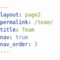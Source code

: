 ```yaml
---
layout: page2
permalink: /team/
title: Team
nav: true
nav_order: 3
---
```


<html lang="en">
<head>
    <meta charset="UTF-8">
    <meta name="viewport" content="width=device-width, initial-scale=1.0">
    <title>Team Page</title>
    <style>
        body {
            font-family: Arial, sans-serif;
            margin: 0;
            padding: 0;
        }

        .team-container {
            text-align: left;
            padding: 0px;
            max-width: 1200px;
            margin: 0 auto;
        }

        .organization-container {
            text-align: left;
            background-color: #EBF8FF;
            padding-top: 50px; /* Kun top-padding */
            margin: 0; /* Fjern automatisk margin */
            width: 100%; /* Sørg for at boksen fylder hele bredden */
            box-sizing: border-box; /* Sørg for at padding og border inkluderes i elementets totale bredde */
        }

        .intro-section {
            background-color: #6A5B4E; 
            padding: 60px; /* Tilføj lidt padding */
            text-align: left; /* Center tekst og billede */
            width: 100%; /* Fuld bredde */
            box-sizing: border-box; /* Inkluder padding i bredden */
        }

        .team-intro {
            margin: 0 150px; /* Juster marginen som ønsket */
            font-size: 30px; /* Juster skriftstørrelsen */
            line-height: 1.9; /* Øg linjehøjden for bedre læsbarhed */
            text-align: center; /* Center tekst og billede */
            /*font-weight: bold; */
        }


        .team-section {
            background-color: #E6DED0; 
            padding: 15px; /* Tilføj lidt padding */
            text-align: left; /* Center tekst og billede */
            width: 100%; /* Fuld bredde */
            box-sizing: border-box; /* Inkluder padding i bredden */
        }

        .team-title {
        color: #062a40; /* Mørkeblå farve */
        }


        .tab-container {
            display: flex;
            justify-content: center;
            margin-bottom: 20px;
            border-bottom: 2px solid #ccc;
            position: relative;
        }

        .tab-button {
            background-color: transparent;
            border: none;
            padding: 10px 10px;
            cursor: pointer;
            font-size: 25px;
            font-weight: normal;
            color: #666;
            transition: color 0.3s;
            position: relative;
            text-align: center;
            flex: 1;
        }

        .tab-button.active {
            font-weight: bold;
            color: #000;
        }

        .tab-button.active::after {
            content: '';
            position: absolute;
            left: 0;
            bottom: -1px;
            width: 100%;
            height: 2px;
            background-color: #001a33;
            border-radius: 1px;
        }

        .tab-button:hover {
            color: #333;
        }

        .tab-content {
            display: none;
            padding: 20px;
        }

        .team-grid {
            display: grid;
            grid-template-columns: repeat(auto-fill, minmax(220px, 1fr));
            gap: 20px;
            padding: 0;
        }

        .team-member {
            text-align: left;
            cursor: pointer;
            transition: none;
        }

        .team-member img {
            width: 100%;
            height: auto;
            object-fit: cover;
            border: none;
            margin-bottom: 10px;
            display: block;
        }

        .team-member h3 {
            margin: 10px 0 5px;
            font-weight: bold;
            font-size: 24px;
        }

        .team-member p {
            color: #666;
            margin: 0;
            font-size: 20px;
        }

        .modal {
            display: none;
            position: fixed;
            z-index: 1;
            left: 0;
            top: 0;
            width: 100%;
            height: 100%;
            overflow: auto;
            background-color: rgba(0, 0, 0, 0.6);
            backdrop-filter: blur(5px);
        }

        .modal-content {
            background-color: #fff;
            margin: 5% auto;
            padding: 20px;
            width: 60%;
            max-width: 600px;
            text-align: left;
            position: relative;
            border-radius: 0;
        }

        .modal img {
            width: 100%;
            height: auto;
            object-fit: cover;
            border: none;
            margin-bottom: 20px;
        }

        .modal-content strong {
            font-weight: bold;
}


        .close {
            color: #aaa;
            font-size: 28px;
            font-weight: bold;
            position: absolute;
            top: 10px;
            right: 20px;
        }

        .close:hover,
        .close:focus {
            color: black;
            text-decoration: none;
            cursor: pointer;
        }

        .modal h3 {
            margin: 10px 0 5px;
            font-weight: bold;
            font-size: 24px;
        }

        .modal p {
            color: #666;
            margin: 0;
        }

        .modal .additional-details {
            color: #000 !important;
            margin-top: 15px;
        }
        
        /* Styling for links */
        a {
            color:rgb(90, 163, 246); /* Blå farve */
            text-decoration: none; /* Fjern understregning */
        }

        a:hover {
            text-decoration: underline; /* Understregning ved hover */
        }

        /* Styling for links inde i modals */
        .modal a {
            color: rgb(90, 163, 246); /* Blå farve */
        }

        .modal a:hover {
            text-decoration: underline; /* Understregning ved hover */
        }

        /* Styling for Organization sektion */
        .organization-section {
            background-color: #EBF8FF; /* Lys blå baggrundsfarve */
            padding: 50px; /* Tilføj lidt padding */
            text-align: left; /* Center tekst og billede */
            width: 100%; /* Fuld bredde */
            box-sizing: border-box; /* Inkluder padding i bredden */
        }

        .organization-section img {
            max-width: 100%; /* Sørg for, at billedet ikke overskrider containerens bredde */
            height: auto; /* Bevar billedets aspektforhold */
            border: none; /* Ingen kantlinje */
        }

        /* Container inden i Organization sektionen for at centrere indhold */
        .organization-section .container {
            max-width: 1250px; /* Max bredde for indholdet */
            margin: 0 auto; /* Center containeren */
            padding: 0 30px; /* Padding på siderne */
        }

        /* For store skærme, fx desktop */
        .team-grid {
            grid-template-columns: repeat(4, 1fr); /* 4 kolonner på store skærme */
            gap: 30px;
        }

        /* For mellemstore skærme, fx tablets og mindre desktops */
        @media only screen and (max-width: 1200px) {
            .team-grid {
                grid-template-columns: repeat(3, 1fr); /* 3 kolonner på mellemstore skærme */
                gap: 25px;
            }

            .team-member {
                transform: scale(0.95); /* Let skaleret */
            }
        }

        /* For mindre tablets og store mobilskærme */
        @media only screen and (max-width: 992px) {
            .team-grid {
                grid-template-columns: repeat(2, 1fr); /* 2 kolonner på mindre tablets */
                gap: 20px;
            }

            .team-member {
                transform: scale(0.9); /* Skalerer en smule ned */
            }
        }

        /* Dette er media queries for små skærme (mobil) */
        @media only screen and (max-width: 768px) {
            .team-grid {
                grid-template-columns: 1fr; /* 1 kolonne på helt små skærme */
                gap: 15px;
            }

            .team-member {
                transform: scale(0.85); /* Skalerer boksene lidt ned */
            }

            /* Her er de andre ændringer for små skærme */
            .team-container, .organization-container, .intro-section, .team-section {
                padding: 10px;
                margin: 0;
            }

            .team-intro {
                margin: 0 15px;
                font-size: 20px;
            }

            .team-title {
                font-size: 24px;
            }

            .tab-button {
                font-size: 16px; /* Mindre skriftstørrelse til tabs */
                padding: 8px;
            }

            .modal-content {
                width: 90%; /* Mindre modal bredde */
                margin: 10% auto;
                padding: 15px;
            }

            .organization-section {
                padding: 30px 10px;
            }

            .organization-section .container {
                padding: 0;
            }

            .team-member h3 {
                font-size: 18px;
            }

            .team-member p {
                font-size: 16px;
            }

            .team-intro p {
                font-size: 18px; /* Tilpas skriftstørrelsen på intro-teksten */
            }
        }

    </style>
</head>
<body>
    <div class="intro-section">
    <div style="height: 0px;"></div>
    <!-- Intro-sektion -->
    <div class="team-intro">
        <p style="color: #f2e6d9;">Welcome to our interdisciplinary team! Here, you can meet the members of DEPICT. Our strength lies in the diverse expertise of our members, who drive our projects to optimize imaging techniques and enhance diagnostic capabilities.</p>
    </div>
    <div style="height: 0px;"></div>
</div>


    <div class="team-section">
    <div class="team-container">
        <div style="height: 50px;"></div>
        <h1 class="team-title">Team</h1>
        <div style="height: 65px;"></div>
        <div class="tab-container">
            <button class="tab-button" onclick="showTab('center-managers')">Center Managers</button>
            <button class="tab-button" onclick="showTab('steering-committee')">Steering Committee</button>
            <button class="tab-button" onclick="showTab('ai-research-directors')">AI Research Directors</button>
            <button class="tab-button" onclick="showTab('board-of-directors')">Board of Directors</button>
            <button class="tab-button" onclick="showTab('associated-researchers')">Associated Researchers</button>
            <button class="tab-button" onclick="showTab('phd-students')">PhD Students</button>
        </div>

        <div style="height: 10px;"></div>

        <!-- Center Managers -->
        <div id="center-managers" class="tab-content">
            <div class="team-grid">
                <div class="team-member" onclick="openModal('modal1')">
                    <img src="/assets/img/Flemming_person.png" alt="Flemming Littrup Andersen">
                    <h3>Flemming Littrup Andersen</h3>
                    <p>Lead Data Scientist </p>
                </div>
                <div class="team-member" onclick="openModal('modal2')">
                    <img src="/assets/img/Adam_person.png" alt="Adam Espe Hansen">
                    <h3>Adam Espe Hansen</h3>
                    <p>Professor</p>
                </div>
            </div>
        </div>

        <!-- Steering Committee -->
        <div id="steering-committee" class="tab-content" style="display:none;">
            <div class="team-grid">
                <div class="team-member" onclick="openModal('modal3')">
                    <img src="/assets/img/Peter_person.jpg" alt="Peter Hovind">
                    <h3>Peter Hovind</h3>
                    <p>Chief Physician</p>
                </div>
                <div class="team-member" onclick="openModal('modal4')">
                    <img src="/assets/img/Flemming_person.png" alt="Flemming Littrup Andersen">
                    <h3>Flemming Littrup Andersen</h3>
                    <p>Lead Data Scientist</p>
                </div>
                <div class="team-member" onclick="openModal('modal5')">
                    <img src="/assets/img/Claes_person.png" alt="Claes Ladefoged">
                    <h3>Claes Ladefoged</h3>
                    <p>Associate Professor</p>
                </div>
                <div class="team-member" onclick="openModal('modal6')">
                    <img src="/assets/img/Adam_person.png" alt="Adam Espe Hansen">
                    <h3>Adam Espe Hansen</h3>
                    <p>Professor</p>
                </div>
                <div class="team-member" onclick="openModal('modal7')">
                    <img src="/assets/img/Michael_person.png" alt="Michael Bachmann">
                    <h3>Michael Bachmann</h3>
                    <p>Professor, Chief Physician</p>
                </div>
                <div class="team-member" onclick="openModal('modal8')">
                    <img src="/assets/img/Jonathan_person.png" alt="Jonathan Carlsen">
                    <h3>Jonathan Carlsen</h3>
                    <p>Chief Physician</p>
                </div>
                <div class="team-member" onclick="openModal('modal9')">
                    <img src="/assets/img/Martin_person.png" alt="Martin Lundsgaard">
                    <h3>Martin Lundsgaard</h3>
                    <p>Chief Physician</p>
                </div>
                <div class="team-member" onclick="openModal('modal10')">
                    <img src="/assets/img/Ian_person.png" alt="Ian Law">
                    <h3>Ian Law</h3>
                    <p>Professor, Chief Physician</p>
                </div>
                <div class="team-member" onclick="openModal('modal11')">
                    <img src="/assets/img/Ida_person.png" alt="Ida Robsøe">
                    <h3>Ida Robsøe</h3>
                    <p>Chief Bioanalyst</p>
                </div>
                <div class="team-member" onclick="openModal('modal12')">
                    <img src="/assets/img/Johnny_person.png" alt="Johnny Madelung">
                    <h3>Johnny Madelung</h3>
                    <p>Lead Radiographer</p>
                </div>
                <div class="team-member" onclick="openModal('modal24')">
                    <img src="/assets/img/placeholder_person.png" alt="Ulrich Lindberg">
                    <h3>Ulrich Lindberg</h3>
                    <p>MR physicist</p>
                </div>
                <div class="team-member" onclick="openModal('modal26')">
                    <img src="/assets/img/ThomasH_person.png" alt="Thomas Hartvig">
                    <h3>Thomas Hartvig</h3>
                    <p>Senior Hospital Physician</p>
                </div>
                <div class="team-member" onclick="openModal('modal27')">
                    <img src="/assets/img/Jane_person.png" alt="Jane Hasselby">
                    <h3>Jane Hasselby</h3>
                    <p>Chief physician, Clinical Associate Professor</p>
                </div>
            </div>
        </div>

        <!-- AI Research Directors -->
        <div id="ai-research-directors" class="tab-content" style="display:none;">
            <div class="team-grid">
                <div class="team-member" onclick="openModal('modal13')">
                    <img src="/assets/img/Claes_person.png" alt="Claes Ladefoged">
                    <h3>Claes Ladefoged</h3>
                    <p>Associate Professor</p>
                </div>
                <div class="team-member" onclick="openModal('modal14')">
                    <img src="/assets/img/Michael_person.png" alt="Michael Bachmann">
                    <h3>Michael Bachmann</h3>
                    <p>Professor, Chief Physician</p>
                </div>
            </div>
        </div>

        <!-- Board of Directors -->
        <div id="board-of-directors" class="tab-content" style="display:none;">
            <div class="team-grid">
                <div class="team-member" onclick="openModal('modal15')">
                    <img src="/assets/img/Randi_person.png" alt="Randi Brinckmann">
                    <h3>Randi Brinckmann</h3>
                    <p>Center Director</p>
                </div>
                <div class="team-member" onclick="openModal('modal16')">
                    <img src="/assets/img/Martin_person.png" alt="Martin Lundsgaard">
                    <h3>Martin Lundsgaard</h3>
                    <p>Chief Physician</p>
                </div>
                <div class="team-member" onclick="openModal('modal17')">
                    <img src="/assets/img/Peter_person.jpg" alt="Peter Hovind">
                    <h3>Peter Hovind</h3>
                    <p>Chief physician</p>
                </div>
            </div>
        </div>

        <!-- Ph.D Students -->
        <div id="phd-students" class="tab-content" style="display:none;">
            <div class="team-grid">
                <div class="team-member" onclick="openModal('modal18')">
                    <img src="/assets/img/Christian_person.png" alt="Christian Hinge">
                    <h3>Christian Hinge</h3>
                    <p>PhD Student</p>
                </div>
                <div class="team-member" onclick="openModal('modal19')">
                    <img src="/assets/img/placeholder_person.png" alt="Amalie Monberg Hindsholm">
                    <h3>Amalie Monberg Hindsholm</h3>
                    <p>PhD Student</p>
                </div>
                <div class="team-member" onclick="openModal('modal20')">
                    <img src="/assets/img/Nanna_person.png" alt="Nanna Overbeck Petersen">
                    <h3>Nanna Overbeck Petersen</h3>
                    <p>PhD Student</p>
                </div>
                <div class="team-member" onclick="openModal('modal21')">
                    <img src="/assets/img/placeholder_person.png" alt="David Kovacs Petersen">
                    <h3>David Kovacs Petersen</h3>
                    <p>PhD Student</p>
                </div>
                <div class="team-member" onclick="openModal('modal23')">
                    <img src="/assets/img/Peter_person.png" alt="Peter Jagd Sørensen">
                    <h3>Peter Jagd Sørensen</h3>
                    <p>PhD Student</p>
                </div>
                <div class="team-member" onclick="openModal('modal25')">
                    <img src="/assets/img/placeholder_person.png" alt="Lea Marie Pehrson">
                    <h3>Lea Marie Pehrson</h3>
                    <p>PhD Student</p>
                </div>
            </div>
        </div>

        <!-- Associated Researchers -->
        <div id="associated-researchers" class="tab-content" style="display:none;">
            <div class="team-grid">
                <div class="team-member" onclick="openModal('modal22')">
                    <img src="/assets/img/placeholder_person.png" alt="Thomas Lund Andersen">
                    <h3>Thomas Lund Andersen</h3>
                    <p>Physicist</p>
                </div>
                <div class="team-member" onclick="openModal('modal28')">
                    <img src="/assets/img/placeholder_person.png" alt="Zuzanna Czelusniak">
                    <h3>Zuzanna Czelusniak</h3>
                    <p>PhD Student</p>
                </div>
            </div>
        </div>

     
        <!-- Placeholder for footer positioning -->
        <div style="height: 200px;"></div>
    </div>
    </div>

    <!-- Modals -->
    <div id="modal1" class="modal">
        <div class="modal-content">
            <span class="close" onclick="closeModal('modal1')">&times;</span>
            <img src="/assets/img/Flemming_person.png" alt="Flemming Littrup Andersen">
            <h3>Flemming Littrup Andersen</h3>
            <p>Datachef</p>
            <div style="height: 15px;"></div>
            <div style="white-space: nowrap;"> <strong>Publications:</strong> <a href="https://research.regionh.dk/en/persons/flemming-littrup-andersen/publications/" target="_blank">Click to view Flemming's publications</a> </div>

            <p class="additional-details">
                Flemming Littrup Andersen is a Lead Data Scientist at Rigshospitalet, specializing in PET imaging, artificial intelligence, dataflow, and image modeling. He holds a PhD and brings extensive expertise to his role in advancing these fields.
                <br><br>
                Email: <a href="mailto:flemming.andersen@regionh.dk">flemming.andersen@regionh.dk</a>
                <br>
                Phone: <a href="tel:+4535458143">+45 35-45 81-43</a>
                <br>
                Location: 3982, Clinical Physiology and Nuclear Medicine
            </p>
        </div>
    </div>

    <div id="modal2" class="modal">
        <div class="modal-content">
            <span class="close" onclick="closeModal('modal2')">&times;</span>
            <img src="/assets/img/Adam_person.png" alt="Adam Espe Hansen">
            <h3>Adam Espe Hansen</h3>
            <p>Professor</p>
            <div style="height: 15px;"></div>
            <div style="white-space: nowrap;"> <strong>Publications:</strong> <a href="https://research.regionh.dk/en/persons/adam-espe-hansen/publications/" target="_blank">Click to view Adam's publications</a> </div>
            <p class="additional-details">
                Adam Espe Hansen is a Clinical Professor of Radiology with a special focus on Magnetic Resonance Imaging (MRI) Physics.
                <br><br>
                Email: <a href="mailto:adam.espe.hansen@regionh.dk">adam.espe.hansen@regionh.dk</a>
                <br>
                Phone: <a href="tel:+4535458460">+45 35-45 84-60</a>
                <br>
                Location: 3023, Radiology
            </p>
        </div>
    </div>


    <div id="modal3" class="modal">
        <div class="modal-content">
            <span class="close" onclick="closeModal('modal3')">&times;</span>
            <img src="/assets/img/Peter_person.jpg" alt="Peter Hovind">
            <h3>Peter Hovind</h3>
            <p>Chief physician</p>
            <div style="height: 15px;"></div>
            <div style="white-space: nowrap;"> <strong>Publications:</strong> <a href="https://research.regionh.dk/en/persons/peter-hovind" target="_blank">Click to view Peter's publications</a> </div>
            <p class="additional-details">
                Email: <a href="mailto:peter.hovind@regionh.dk">peter.hovind@regionh.dk</a>
                <br>
                Phone: <a href="tel:+4535459824">+45 35-45 98-24</a>
                <br>
                Location: 4011, Clinical Physiology and Nuclear Medicines
            </p>
        </div>
    </div>


    <div id="modal4" class="modal">
        <div class="modal-content">
            <span class="close" onclick="closeModal('modal4')">&times;</span>
            <img src="/assets/img/Flemming_person.png" alt="Flemming Littrup Andersen">
            <h3>Flemming Littrup Andersen</h3>
            <p>Datachef</p>
            <div style="height: 15px;"></div>
            <div style="white-space: nowrap;"> <strong>Publications:</strong> <a href="https://research.regionh.dk/en/persons/flemming-littrup-andersen/publications/" target="_blank">Click to view Flemming's publications</a> </div>

            <p class="additional-details">
                Flemming Littrup Andersen is a Lead Data Scientist at Rigshospitalet, specializing in PET imaging, artificial intelligence, dataflow, and image modeling. He holds a PhD and brings extensive expertise to his role in advancing these fields.
                <br><br>
                Email: <a href="mailto:flemming.andersen@regionh.dk">flemming.andersen@regionh.dk</a>
                <br>
                Phone: <a href="tel:+4535458143">+45 35-45 81-43</a>
                <br>
                Location: 3982, Clinical Physiology and Nuclear Medicine
            </p>
        </div>
    </div>

    <div id="modal5" class="modal">
        <div class="modal-content">
            <span class="close" onclick="closeModal('modal5')">&times;</span>
            <img src="/assets/img/Claes_person.png" alt="Claes Ladefoged">
            <h3>Claes Ladefoged</h3>
            <p>Associate Professor</p>
            <div style="height: 15px;"></div>
            <div style="white-space: nowrap;"> <strong>Publications:</strong> <a href="https://research.regionh.dk/en/persons/claes-n%C3%B8hr-ladefoged/publications/" target="_blank">Click to view Claes's publications</a> </div>
            <p class="additional-details">
                Email: <a href="mailto:claes.noehr.ladefoged@regionh.dk">claes.noehr.ladefoged@regionh.dk</a>
                <br>
                Phone: <a href="tel:+4535454790">+45 35-45 47-90</a>
                <br>
                Location: 3982, Clinical Physiology and Nuclear Medicine
            </p>
        </div>
    </div>

    <div id="modal6" class="modal">
        <div class="modal-content">
            <span class="close" onclick="closeModal('modal6')">&times;</span>
            <img src="/assets/img/Adam_person.png" alt="Adam Espe Hansen">
            <h3>Adam Espe Hansen</h3>
            <p>Professor</p>
            <div style="height: 15px;"></div>
            <div style="white-space: nowrap;"> <strong>Publications:</strong> <a href="https://research.regionh.dk/en/persons/adam-espe-hansen/publications/" target="_blank">Click to view Adam's publications</a> </div>
            <p class="additional-details">
                Adam Espe Hansen is a Clinical Professor of Radiology with a special focus on Magnetic Resonance Imaging (MRI) Physics.
                <br><br>
                Email: <a href="mailto:adam.espe.hansen@regionh.dk">adam.espe.hansen@regionh.dk</a>
                <br>
                Phone: <a href="tel:+4535458460">+45 35-45 84-60</a>
                <br>
                Location: 3023, Radiology
            </p>
        </div>
    </div>

    <div id="modal7" class="modal">
        <div class="modal-content">
            <span class="close" onclick="closeModal('modal7')">&times;</span>
            <img src="/assets/img/Michael_person.png" alt="Michael Bachmann">
            <h3>Michael Bachmann</h3>
            <p>Professor, Chief Physician</p>
            <div style="height: 15px;"></div>
            <div style="white-space: nowrap;"> <strong>Publications:</strong> <a href="https://research.regionh.dk/en/persons/michael-bachmann-nielsen/publications/" target="_blank">Click to view Michael's publications</a> </div>
            <p class="additional-details">
                Email: <a href="mailto:mbn@dadlnet.dk">mbn@dadlnet.dk</a>
                <br>
                Phone: <a href="tel:+4535453419">+45 35-45 34-19</a>
                <br>
                Location: 3023, Radiology
            </p>
        </div>
    </div>

    <div id="modal8" class="modal">
        <div class="modal-content">
            <span class="close" onclick="closeModal('modal8')">&times;</span>
            <img src="/assets/img/Jonathan_person.png" alt="Jonathan Carlsen">
            <h3>Jonathan Carlsen</h3>
            <p>Chief Physician</p>
            <div style="height: 15px;"></div>
            <div style="white-space: nowrap;"> <strong>Publications:</strong> <a href="https://research.regionh.dk/en/persons/jonathan-frederik-carlsen/publications/" target="_blank">Click to view Jonathan's publications</a> </div>
            <p class="additional-details">
                Email: <a href="mailto:jonathan.frederik.carlsen@regionh.dk">jonathan.frederik.carlsen@regionh.dk</a>
                <br>
                Location: 2023, Radiology
            </p>
        </div>
    </div>

    <div id="modal9" class="modal">
        <div class="modal-content">
            <span class="close" onclick="closeModal('modal9')">&times;</span>
            <img src="/assets/img/Martin_person.png" alt="Martin Lundsgaard">
            <h3>Martin Lundsgaard</h3>
            <p>Chief Physician</p>
            <p class="additional-details">
                Email: <a href="mailto:martin.lundsgaard.hansen@regionh.dk">martin.lundsgaard.hansen@regionh.dk</a>
                <br>
                Phone: <a href="tel:+4521600236">+45 21-60 02-36</a>
                <br>
                Location: 2023, Radiology
            </p>
        </div>
    </div>

    <div id="modal10" class="modal">
        <div class="modal-content">
            <span class="close" onclick="closeModal('modal10')">&times;</span>
            <img src="/assets/img/Ian_person.png" alt="Ian Law">
            <h3>Ian Law</h3>
            <p>Professor, Chief Physician </p>
            <div style="height: 15px;"></div>
            <div style="white-space: nowrap;"> <strong>Publications:</strong> <a href="https://research.regionh.dk/en/persons/ian-law/publications/" target="_blank">Click to view Ian's publications</a> </div>
            <p class="additional-details">
                Email: <a href="mailto:ian.law@regionh.dk">ian.law@regionh.dk</a>
                <br>
                Phone: <a href="tel:+4530295122">+45 30-29 51-22 </a>
                <br>
                Location: 3982, Radiology
            </p>
        </div>
    </div>

    <div id="modal11" class="modal">
        <div class="modal-content">
            <span class="close" onclick="closeModal('modal11')">&times;</span>
            <img src="/assets/img/Ida_person.png" alt="Ida Robsøe">
            <h3>Ida Robsøe</h3>
            <p>Chief Bioanalyst</p>
            <p class="additional-details">
                Email: <a href="mailto:ida.robsoee@regionh.dk">ida.robsoee@regionh.dk</a>
                <br>
                Phone: <a href="tel:+4535459503">+45 35-45 95-03 </a>
                <br>
                Location: 4011, Radiology
            </p>
        </div>
    </div>

    <div id="modal12" class="modal">
        <div class="modal-content">
            <span class="close" onclick="closeModal('modal12')">&times;</span>
            <img src="/assets/img/Johnny_person.png" alt="Johnny Madelung">
            <h3>Johnny Madelung</h3>
            <p>Lead Radiographer</p>
            <p class="additional-details">
                Email: <a href="mailto:johnny.madelung@regionh.dk">johnny.madelung@regionh.dk</a>
                <br>
                Phone: <a href="tel:+4535451666">+45 35-45 16-66 </a>
                <br>
                Location: 2023, Radiology
            </p>
        </div>
    </div>

    <div id="modal13" class="modal">
        <div class="modal-content">
            <span class="close" onclick="closeModal('modal13')">&times;</span>
            <img src="/assets/img/Claes_person.png" alt="Claes Ladefoged">
            <h3>Claes Ladefoged</h3>
            <p>Postdoc</p>
            <div style="height: 15px;"></div>
            <div style="white-space: nowrap;"> <strong>Publications:</strong> <a href="https://research.regionh.dk/en/persons/claes-n%C3%B8hr-ladefoged/publications/" target="_blank">Click to view Claes's publications</a> </div>
            <p class="additional-details">
                Email: <a href="mailto:claes.noehr.ladefoged@regionh.dk">claes.noehr.ladefoged@regionh.dk</a>
                <br>
                Phone: <a href="tel:+4535454790">+45 35-45 47-90</a>
                <br>
                Location: 3982, Clinical Physiology and Nuclear Medicine
            </p>
        </div>
    </div>

    <div id="modal14" class="modal">
        <div class="modal-content">
            <span class="close" onclick="closeModal('modal14')">&times;</span>
            <img src="/assets/img/Michael_person.png" alt="Michael Bachmann">
            <h3>Michael Bachmann Nielsen</h3>
            <p>Professor, Chief Physician</p>
            <div style="height: 15px;"></div>
            <div style="white-space: nowrap;"> <strong>Publications:</strong> <a href="https://research.regionh.dk/en/persons/michael-bachmann-nielsen/publications/" target="_blank">Click to view Michael's publications</a> </div>
            <p class="additional-details">
                Email: <a href="mailto:mbn@dadlnet.dk">mbn@dadlnet.dk</a>
                <br>
                Phone: <a href="tel:+4535453419">+45 35-45 34-19</a>
                <br>
                Location: 3023, Radiology
            </p>
        </div>
    </div>

    <div id="modal15" class="modal">
        <div class="modal-content">
            <span class="close" onclick="closeModal('modal15')">&times;</span>
            <img src="/assets/img/Randi_person.png" alt="Randi Brinckmann">
            <h3>Randi Brinckmann</h3>
            <p>Center Director</p>
            <p class="additional-details">
                Email: <a href="mailto:randi.brinckmann@regionh.dk">randi.brinckmann@regionh.dk</a>
                <br>
                Phone: <a href="tel:+4535453252">+45 35-45 32-52</a>
                <br>
                Location: 4412, Center Management
            </p>
        </div>
    </div>

    <div id="modal16" class="modal">
        <div class="modal-content">
            <span class="close" onclick="closeModal('modal16')">&times;</span>
            <img src="/assets/img/Martin_person.png" alt="Martin Lundsgaard">
            <h3>Martin Lundsgaard</h3>
            <p>Chief Physician</p>
            <p class="additional-details">
                Email: <a href="mailto:martin.lundsgaard.hansen@regionh.dk">martin.lundsgaard.hansen@regionh.dk</a>
                <br>
                Phone: <a href="tel:+4521600236">+45 21-60 02-36</a>
                <br>
                Location: 2023, Radiology
            </p>
        </div>
    </div>

    

    <div id="modal17" class="modal">
        <div class="modal-content">
            <span class="close" onclick="closeModal('modal17')">&times;</span>
            <img src="/assets/img/Peter_person.jpg" alt="Peter Hovind">
            <h3>Peter Hovind</h3>
            <p>Chief physician</p>
            <div style="height: 15px;"></div>
            <div style="white-space: nowrap;"> <strong>Publications:</strong> <a href="https://research.regionh.dk/en/persons/peter-hovind" target="_blank">Click to view Peter's publications</a> </div>
            <p class="additional-details">
                Email: <a href="mailto:peter.hovind@regionh.dk">peter.hovind@regionh.dk</a>
                <br>
                Phone: <a href="tel:+4535459824">+45 35-45 98-24</a>
                <br>
                Location: 4011, Clinical Physiology and Nuclear Medicines
            </p>
        </div>
    </div>



    <div id="modal18" class="modal">
        <div class="modal-content">
            <span class="close" onclick="closeModal('modal18')">&times;</span>
            <img src="/assets/img/Christian_person.png" alt="Christian Hinge">
            <h3>Christian Hinge</h3>
            <p>PhD Student</p>
            <div style="height: 15px;"></div>
            <div style="white-space: nowrap;"> <strong>Publications:</strong> <a href="https://research.regionh.dk/en/persons/christian-hinge/publications/" target="_blank">Click to view Christian's publications</a> </div>
            <p class="additional-details">
                Email: <a href="mailto:christian.hinge@regionh.dk">christian.hinge@regionh.dk</a>
                <br>
                Phone: <a href="tel:+4535457151">+45 35 45 71 51</a>
            </p>
        </div>
    </div>

    <div id="modal19" class="modal">
        <div class="modal-content">
            <span class="close" onclick="closeModal('modal19')">&times;</span>
            <img src="/assets/img/placeholder_person.png" alt="Amalie Monberg Hindsholm">
            <h3>Amalie Monberg Hindsholm</h3>
            <p>PhD Student</p>
            <div style="height: 15px;"></div>
            <div style="white-space: nowrap;"> <strong>Publications:</strong> <a href="https://research.regionh.dk/en/persons/amalie-monberg-hindsholm/publications/" target="_blank">Click to view Amalie's publications</a> </div>
            <p class="additional-details">
                Email: <a href="mailto:amalie.monberg.hindsholm@regionh.dk">amalie.monberg.hindsholm@regionh.dk</a>
                <br>
                Phone: <a href="tel:+4523416424">+45 23 41 64 24</a>
            </p>
        </div>
    </div>

    <div id="modal20" class="modal">
        <div class="modal-content">
            <span class="close" onclick="closeModal('modal20')">&times;</span>
            <img src="/assets/img/Nanna_person.png" alt="Nanna Overbeck">
            <h3>Nanna Overbeck</h3>
            <p>PhD Student</p>
            <div style="height: 15px;"></div>
            <div style="white-space: nowrap;"> <strong>Publications:</strong> <a href="https://research.regionh.dk/en/persons/nanna-overbeck-petersen/publications/" target="_blank">Click to view Nanna's publications</a> </div>
            <p class="additional-details">
                Email: <a href="mailto:nanna.overbeck.petersen.01@regionh.dk">nanna.overbeck.petersen.01@regionh.dk</a>
                <br>
                Phone: <a href="tel:+4535455126">+45 35 45 51 26</a>
            </p>
        </div>
    </div>

    <div id="modal21" class="modal">
        <div class="modal-content">
            <span class="close" onclick="closeModal('modal21')">&times;</span>
            <img src="/assets/img/placeholder_person.png" alt="David Kovacs Petersen">
            <h3>David Kovacs Petersen</h3>
            <p>PhD Student</p>
            <div style="height: 15px;"></div>
            <div style="white-space: nowrap;"> <strong>Publications:</strong> <a href="https://research.regionh.dk/en/persons/david-gergely-petersen-kovacs/publications/" target="_blank">Click to view David's publications</a> </div>
            <p class="additional-details">
                Email: <a href="mailto:david.gergely.kovacs.petersen@regionh.dk">david.gergely.kovacs.petersen@regionh.dk</a>
                <br>
                Phone: <a href="tel:+4530470433">+45 30 47 04 33</a>
            </p>
        </div>
    </div>

    <div id="modal22" class="modal">
        <div class="modal-content">
            <span class="close" onclick="closeModal('modal22')">&times;</span>
            <img src="/assets/img/placeholder_person.png" alt="Thomas Lund Andersen">
            <h3>Thomas Lund Andersen</h3>
            <p>Physicist</p>
            <div style="height: 15px;"></div>
            <div style="white-space: nowrap;"> <strong>Publications:</strong> <a href="https://research.regionh.dk/en/persons/thomas-lund-andersen/publications/" target="_blank">Click to view Thomas's publications</a> </div>
            <p class="additional-details">
                Email: <a href="mailto:thomas.lund.andersen@regionh.dk">thomas.lund.andersen@regionh.dk</a>
                <br>
                Phone: <a href="tel:+4535455373">+45 35 45 53 73</a>
            </p>
        </div>
    </div>

    <div id="modal23" class="modal">
        <div class="modal-content">
            <span class="close" onclick="closeModal('modal23')">&times;</span>
            <img src="/assets/img/Peter_person.png" alt="Peter Jagd Sørensen">
            <h3>Peter Jagd Sørensen</h3>
            <p>PhD Student</p>
            <div style="height: 15px;"></div>
            <div style="white-space: nowrap;"> <strong>Publications:</strong> <a href="https://research.regionh.dk/en/persons/peter-jagd-s%C3%B8rensen" target="_blank">Click to view Peter's publications</a> </div>
            <p class="additional-details">
                Email: <a href="mailto:peter.jagd.soerensen@regionh.dk">peter.jagd.soerensen@regionh.dk</a>
                <br>
                Phone: <a href="tel:+4535452299">+45 35 45 22 99</a>
            </p>
        </div>
    </div>

    <div id="modal24" class="modal">
        <div class="modal-content">
            <span class="close" onclick="closeModal('modal24')">&times;</span>
            <img src="/assets/img/placeholder_person.png" alt="Ulrich Lindberg">
            <h3>Ulrich Lindberg</h3>
            <p>MR physicist</p>
            <p class="additional-details">
                Email: <a href="mailto:ulrich.lindberg@regionh.dk">ulrich.lindberg@regionh.dk</a>
                <br>
                Phone: <a href="tel:+4538632737">+45 38 63 27 37</a>
            </p>
        </div>
    </div>


    <div id="modal25" class="modal">
        <div class="modal-content">
            <span class="close" onclick="closeModal('modal25')">&times;</span>
            <img src="/assets/img/placeholder_person.png" alt="Lea Marie Pehrson">
            <h3>Lea Marie Pehrson</h3>
            <p>PhD Student</p>
            <p class="additional-details">
                Email: <a href="mailto:lea.marie.pehrson@gmail.com">lea.marie.pehrson@gmail.com</a>
            </p>
        </div>
    </div>

    <div id="modal26" class="modal">
        <div class="modal-content">
            <span class="close" onclick="closeModal('modal26')">&times;</span>
            <img src="/assets/img/ThomasH_person.png" alt="Thomas Hartvig">
            <h3>Thomas Hartvig</h3>
            <p>Physicist</p>
            <div style="height: 15px;"></div>
            <div style="white-space: nowrap;"> <strong>Publications:</strong> <a href="https://research.regionh.dk/en/persons/thomas-hartvig-lindk%C3%A6r-jensen" target="_blank">Click to view Thomas's publications</a> </div>
            <p class="additional-details">
                Email: <a href="mailto:thomas.hartvig.lindkaer.jensen@regionh.dk">thomas.hartvig.lindkaer.jensen@regionh.dk</a>
                <br>
                Phone: <a href="tel:+4535455399">+45 35 45 53 99</a>
            </p>
        </div>
    </div>


    <div id="modal27" class="modal">
        <div class="modal-content">
            <span class="close" onclick="closeModal('modal27')">&times;</span>
            <img src="/assets/img/Jane_person.png" alt="Jane Hasselby">
            <h3>Jane Hasselby</h3>
            <p>Chief physician, Clinical Associate Professor</p>
            <p class="additional-details">
                Email: <a href="mailto:jane.preuss.hasselby@regionh.dk">jane.preuss.hasselby@regionh.dk</a>
                <br>
                Phone: <a href="tel:+4529313583">+45 29 31 35 83</a>
            </p>
        </div>
    </div>


    <div id="modal28" class="modal">
        <div class="modal-content">
            <span class="close" onclick="closeModal('modal28')">&times;</span>
            <img src="/assets/img/placeholder_person.png" alt="Zuzanna Czelusniak">
            <h3>Zuzanna Czelusniak</h3>
            <p>PhD Student</p>
            <p class="additional-details">
                Email: <a href="mailto:zuzanna.czelusniak@regionh.dk">zuzanna.czelusniak@regionh.dk</a>
                <br>
                Phone: <a href="tel:+4535455209">+45 35 45 52 09</a>
            </p>
        </div>
    </div>




    <script>
        function showTab(tabId) {
            var tabs = document.getElementsByClassName('tab-content');
            for (var i = 0; i < tabs.length; i++) {
                tabs[i].style.display = 'none';
            }

            var buttons = document.getElementsByClassName('tab-button');
            for (var i = 0; i < buttons.length; i++) {
                buttons[i].classList.remove('active');
            }

            document.getElementById(tabId).style.display = 'block';
            event.currentTarget.classList.add('active');
        }

        function openModal(modalId) {
            document.getElementById(modalId).style.display = "block";
        }

        function closeModal(modalId) {
            document.getElementById(modalId).style.display = "none";
        }

        // Viser den første tab som standard
        document.getElementsByClassName('tab-button')[0].click();
    </script>
</body>
</html>


